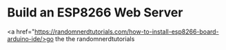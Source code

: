 # Build an ESP8266 Web Server

<a href="https://randomnerdtutorials.com/how-to-install-esp8266-board-arduino-ide/>go the the randomnerdtutorials</a>
